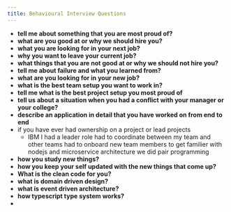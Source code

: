 ```yaml
---
title: Behavioural Interview Questions
---
```


- **tell me about something that you are most proud of?**
- **what are you good at or why we should hire you?**
- **what you are looking for in your next job?**
- **why you want to leave your current job?**
- **what things that you are not good at or why we should not hire you?**
- **tell me about failure and what you learned from?**
- **what are you looking for in your new job?**
- **what is the best team setup you want to work in?**
- **tell me what is the best project setup you most proud of**
- **tell us about a situation when you had a conflict with your manager or your college?**
- **describe an application in detail that you have worked on from end to end**
- if you have ever had ownership on a project or lead projects
	- IBM I had a leader role had to coordinate between my team and other teams had to onboard new team members to get familier with nodejs and microservice architecture we did pair programming
- **how you study new things?**
- **how you keep your self updated with the new things that come up?**
- **What is the clean code for you?**
- **what is domain driven design?**
- **what is event driven architecture?**
- **how typescript type system works?**
-